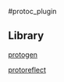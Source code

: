 #protoc_plugin

## Library

[protogen](google.golang.org/protobuf/compiler/protogen)

[protoreflect](https://github.com/jhump/protoreflect)
